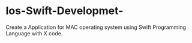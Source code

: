 # Ios-Swift-Developmet-
Create a Application for MAC operating system using Swift Programming Language with X code.
